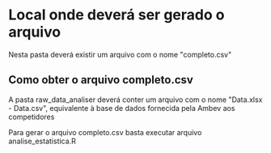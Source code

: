 # Local onde deverá ser gerado o arquivo

Nesta pasta deverá existir um arquivo com o nome "completo.csv"

## Como obter o arquivo completo.csv

A pasta raw_data_analiser deverá conter um arquivo com o nome "Data.xlsx - Data.csv", equivalente à base de dados fornecida pela Ambev aos competidores  
  
Para gerar o arquivo completo.csv basta executar arquivo analise_estatistica.R
